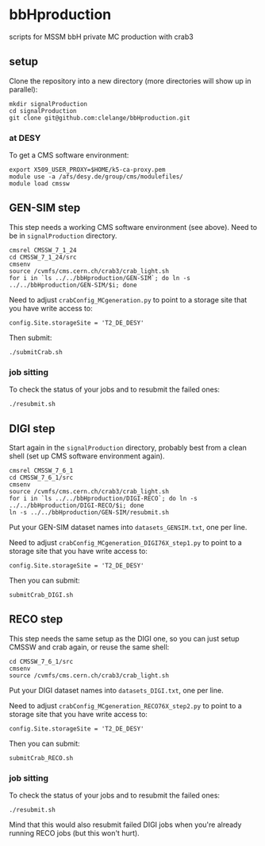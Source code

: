 # bbHproduction
scripts for MSSM bbH private MC production with crab3

## setup

Clone the repository into a new directory (more directories will show up in parallel):
```
mkdir signalProduction
cd signalProduction
git clone git@github.com:clelange/bbHproduction.git
```

### at DESY

To get a CMS software environment:

```
export X509_USER_PROXY=$HOME/k5-ca-proxy.pem
module use -a /afs/desy.de/group/cms/modulefiles/
module load cmssw
```

## GEN-SIM step

This step needs a working CMS software environment (see above). Need to be in ```signalProduction``` directory.

```
cmsrel CMSSW_7_1_24
cd CMSSW_7_1_24/src
cmsenv
source /cvmfs/cms.cern.ch/crab3/crab_light.sh
for i in `ls ../../bbHproduction/GEN-SIM`; do ln -s ../../bbHproduction/GEN-SIM/$i; done
```

Need to adjust ```crabConfig_MCgeneration.py``` to point to a storage site that you have write access to:
```
config.Site.storageSite = 'T2_DE_DESY'
```

Then submit:
```
./submitCrab.sh
```

### job sitting

To check the status of your jobs and to resubmit the failed ones:
```
./resubmit.sh
```

## DIGI step

Start again in the ```signalProduction``` directory, probably best from a clean shell (set up CMS software environment again).


```
cmsrel CMSSW_7_6_1
cd CMSSW_7_6_1/src
cmsenv
source /cvmfs/cms.cern.ch/crab3/crab_light.sh
for i in `ls ../../bbHproduction/DIGI-RECO`; do ln -s ../../bbHproduction/DIGI-RECO/$i; done
ln -s ../../bbHproduction/GEN-SIM/resubmit.sh
```

Put your GEN-SIM dataset names into ```datasets_GENSIM.txt```, one per line.

Need to adjust ```crabConfig_MCgeneration_DIGI76X_step1.py``` to point to a storage site that you have write access to:
```
config.Site.storageSite = 'T2_DE_DESY'
```

Then you can submit:
```
submitCrab_DIGI.sh
```

## RECO step

This step needs the same setup as the DIGI one, so you can just setup CMSSW and crab again, or reuse the same shell:

```
cd CMSSW_7_6_1/src
cmsenv
source /cvmfs/cms.cern.ch/crab3/crab_light.sh
```

Put your DIGI dataset names into ```datasets_DIGI.txt```, one per line.

Need to adjust ```crabConfig_MCgeneration_RECO76X_step2.py``` to point to a storage site that you have write access to:
```
config.Site.storageSite = 'T2_DE_DESY'
```

Then you can submit:
```
submitCrab_RECO.sh
```

### job sitting

To check the status of your jobs and to resubmit the failed ones:
```
./resubmit.sh
```

Mind that this would also resubmit failed DIGI jobs when you're already running RECO jobs (but this won't hurt).
